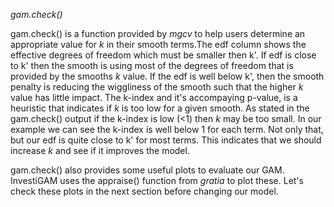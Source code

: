 *gam.check()*

gam.check() is a function provided by _mgcv_ to help users determine an appropriate value for _k_ in their smooth terms.The edf column shows the effective degrees of freedom which must be smaller then k'. If edf is close to k' then the smooth is using most of the degrees of freedom that is provided by the smooths _k_ value. If the edf is well below k', then the smooth penalty is reducing the wiggliness of the smooth such that the higher _k_ value has little impact. The k-index and it's accompaying p-value, is a heuristic that indicates if _k_ is too low for a given smooth. As stated in the gam.check() output if the k-index is low (<1) then _k_ may be too small. In our example we can see the k-index is well below 1 for each term. Not only that, but our edf is quite close to k' for most terms. This indicates that we should increase _k_ and see if it improves the model.

gam.check() also provides some useful plots to evaluate our GAM. InvestiGAM uses the appraise() function from _gratia_ to plot these. Let's check these plots in the next section before changing our model.
